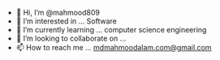 - 👋 Hi, I’m @mahmood809
- 👀 I’m interested in ... Software 
- 🌱 I’m currently learning ... computer science engineering
- 💞️ I’m looking to collaborate on ...
- 📫 How to reach me ... mdmahmoodalam.com@gmail.com

<!---
mahmood809/mahmood809 is a ✨ special ✨ repository because its `README.md` (this file) appears on your GitHub profile.
You can click the Preview link to take a look at your changes.
--->
